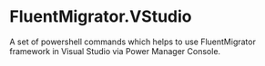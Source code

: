 # FluentMigrator.VStudio
A set of powershell commands which helps to use FluentMigrator framework in Visual Studio via Power Manager Console.
